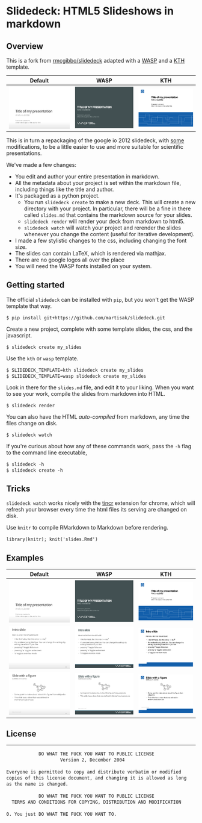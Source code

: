 # Slidedeck: HTML5 Slideshows in markdown

## Overview

This is a fork from [rmcgibbo/slidedeck](https://github.com/rmcgibbo/slidedeck) adapted with a [WASP](http://www.wasp-sweden.se) and a [KTH](https://www.kth.se/) template.

Default  | WASP                                 |  KTH
|:------:|:-----------------------------------:|:-------------------------:
![example-0](examples/default-0.png) | ![example-0](examples/example-0.png) | ![example-0](examples/kth_template-0.png)

This is in turn a repackaging of the google io 2012 slidedeck, with [some](https://github.com/francescolaffi/elastic-google-io-slides) modifications, to be a little easier to use and more suitable for scientific presentations.

We've made a few changes:

- You edit and author your entire presentation in markdown.
- All the metadata about your project is set within the markdown file, including things like
  the title and author.
- It's packaged as a python project.
    - You run `slidedeck create` to make a new deck. This will create a new directory with your
      project. In particular, there will be a fine in there called `slides.md` that contains the
      markdown source for your slides.
    - `slidedeck render` will render your deck from markdown to html5.
    - `slidedeck watch` will watch your project and rerender the slides whenever you change the
       content (useful for iterative development).
- I made a few stylistic changes to the css, including changing the font size.
- The slides can contain LaTeX, which is rendered via mathjax.
- There are no google logos all over the place
- You will need the WASP fonts installed on your system.


## Getting started

The official `slidedeck` can be installed with `pip`, but you won't get the WASP template that way. 

```
$ pip install git+https://github.com/martisak/slidedeck.git
```

Create a new project, complete with some template slides, the css, and the javascript.

```
$ slidedeck create my_slides
```

Use the `kth` or `wasp` template.

```
$ SLIDEDECK_TEMPLATE=kth slidedeck create my_slides
$ SLIDEDECK_TEMPLATE=wasp slidedeck create my_slides
```

Look in there for the `slides.md` file, and edit it to your liking. When you want to see your work, compile the slides from markdown into HTML.

```
$ slidedeck render
```

You can also have the HTML *auto-compiled* from markdown, any time the files change on disk.
```
$ slidedeck watch
```

If you're curious about how any of these commands work, pass the `-h` flag to the command
line executable,

```
$ slidedeck -h
$ slidedeck create -h
```

## Tricks

`slidedeck watch` works nicely with the [tincr](http://tin.cr/) extension for
chrome, which will refresh your browser every time the html files its serving
are changed on disk.

Use `knitr` to compile RMarkdown to Markdown before rendering.

```
library(knitr); knit('slides.Rmd')
```

## Examples

Default  | WASP                                 |  KTH
|:------:|:-----------------------------------:|:-------------------------:
![example-0](examples/default-0.png) | ![example-0](examples/example-0.png) | ![example-0](examples/kth_template-0.png)
![example-1](examples/default-1.png) | ![example-0](examples/example-1.png) | ![example-0](examples/kth_template-1.png)
![example-2](examples/default-2.png) | ![example-0](examples/example-2.png) | ![example-0](examples/kth_template-2.png)

## License

-------
```
            DO WHAT THE FUCK YOU WANT TO PUBLIC LICENSE
                    Version 2, December 2004

Everyone is permitted to copy and distribute verbatim or modified
copies of this license document, and changing it is allowed as long
as the name is changed.

            DO WHAT THE FUCK YOU WANT TO PUBLIC LICENSE
  TERMS AND CONDITIONS FOR COPYING, DISTRIBUTION AND MODIFICATION

0. You just DO WHAT THE FUCK YOU WANT TO.
```

